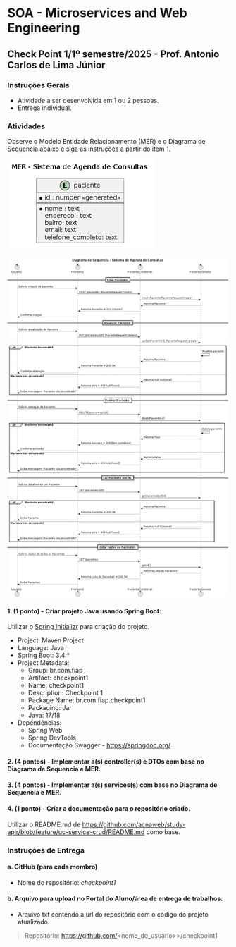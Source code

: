 # SOA - Microservices and Web Engineering  

## Check Point 1/1º semestre/2025 - Prof. Antonio Carlos de Lima Júnior  

### Instruções Gerais

- Atividade a ser desenvolvida em 1 ou 2 pessoas.
- Entrega individual.

### Atividades  

Observe o Modelo Entidade Relacionamento (MER) e o Diagrama de Sequencia abaixo e siga as instruções a partir do item 1.

   ![](/out/docs/3si/checkpoint1-sem1/mer/diagram.png)

   ![](/out/docs/3si/checkpoint1-sem1/sequence/diagram.png)

#### 1. (1 ponto) - Criar projeto Java usando Spring Boot:  

Utilizar o [Spring Initializr](https://start.spring.io/) para criação do projeto.

- Project: Maven Project  
- Language: Java  
- Spring Boot: 3.4.*  
- Project Metadata:  
  - Group: br.com.fiap  
  - Artifact: checkpoint1  
  - Name: checkpoint1  
  - Description: Checkpoint 1  
  - Package Name: br.com.fiap.checkpoint1  
  - Packaging: Jar  
  - Java: 17/18  
- Dependências:  
  - Spring Web  
  - Spring DevTools  
  - Documentação Swagger - https://springdoc.org/  

#### 2. (4 pontos) - Implementar a(s) controller(s) e DTOs com base no Diagrama de Sequencia e MER.

#### 3. (4 pontos) - Implementar a(s) services(s) com base no Diagrama de Sequencia e MER.

#### 4. (1 ponto) - Criar a documentação para o repositório criado.

Utilizar o README.md de https://github.com/acnaweb/study-apir/blob/feature/uc-service-crud/README.md como base.

### Instruções de Entrega  

#### a. GitHub (para cada membro)  

   - Nome do repositório: *checkpoint1*

#### b. Arquivo para upload no Portal do Aluno/área de entrega de trabalhos.

   - Arquivo txt contendo a url do repositório com o código do projeto atualizado.

> Repositório: https://github.com/<nome_do_usuario>>/checkpoint1  
